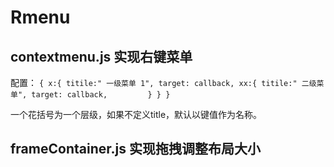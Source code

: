# Rmenu
## contextmenu.js 实现右键菜单
配置：
`
{
  x:{
    titile:" 一级菜单 1",
    target: callback,
    xx:{
        titile:" 二级菜单",
        target: callback,        
    }
  }
}
`


一个花括号为一个层级，如果不定义title，默认以键值作为名称。


## frameContainer.js  实现拖拽调整布局大小
